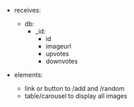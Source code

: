 * receives:
    * db:
      * _id:
        * id
        * imageurl
        * upvotes
        * downvotes

* elements: 
    * link or button to /add and /random
    * table/carousel to display all images
